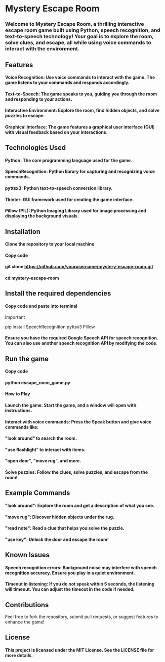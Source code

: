 # Mystery Escape Room
### Welcome to Mystery Escape Room, a thrilling interactive escape room game built using Python, speech recognition, and text-to-speech technology! Your goal is to explore the room, solve clues, and escape, all while using voice commands to interact with the environment.

## Features
#### Voice Recognition: Use voice commands to interact with the game. The game listens to your commands and responds accordingly.
#### Text-to-Speech: The game speaks to you, guiding you through the room and responding to your actions.
#### Interactive Environment: Explore the room, find hidden objects, and solve puzzles to escape.
#### Graphical Interface: The game features a graphical user interface (GUI) with visual feedback based on your interactions.

## Technologies Used
#### Python: The core programming language used for the game.
#### SpeechRecognition: Python library for capturing and recognizing voice commands.
#### pyttsx3: Python text-to-speech conversion library.
#### Tkinter: GUI framework used for creating the game interface.
#### Pillow (PIL): Python Imaging Library used for image processing and displaying the background visuals.

## Installation
#### Clone the repository to your local machine
#### Copy code
#### git clone https://github.com/yourusername/mystery-escape-room.git
#### cd mystery-escape-room

## Install the required dependencies
#### Copy code and paste into terminal
> [!IMPORTANT]
pip install SpeechRecognition pyttsx3 Pillow
#### Ensure you have the required Google Speech API for speech recognition. You can also use another speech recognition API by modifying the code.

## Run the game
#### Copy code
#### python escape_room_game.py
#### How to Play
#### Launch the game: Start the game, and a window will open with instructions.
#### Interact with voice commands: Press the Speak button and give voice commands like:
#### "look around" to search the room.
#### "use flashlight" to interact with items.
#### "open door", "move rug", and more.
#### Solve puzzles: Follow the clues, solve puzzles, and escape from the room!

## Example Commands
#### "look around": Explore the room and get a description of what you see.
#### "move rug": Discover hidden objects under the rug.
#### "read note": Read a clue that helps you solve the puzzle.
#### "use key": Unlock the door and escape the room!

## Known Issues
#### Speech recognition errors: Background noise may interfere with speech recognition accuracy. Ensure you play in a quiet environment.
#### Timeout in listening: If you do not speak within 5 seconds, the listening will timeout. You can adjust the timeout in the code if needed.

## Contributions
Feel free to fork the repository, submit pull requests, or suggest features to enhance the game!

## License
#### This project is licensed under the MIT License. See the LICENSE file for more details.


